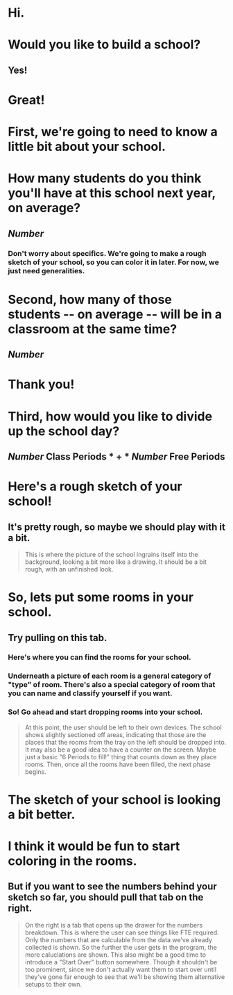 # Hi.  
# Would you like to build a school?
## **Yes!**

# Great!
# First, we're going to need to know a little bit about your school.
# How many students do you think you'll have at this school next year, on average?
##  _Number_
### Don't worry about specifics.  We're going to make a rough sketch of your school, so you can color it in later.  For now, we just need generalities.

# Second, how many of those students -- on average -- will be in a classroom at the same time? 
## _Number_

# Thank you!
# Third, how would you like to divide up the school day?
## _Number_ Class Periods * + * _Number_ Free Periods

# Here's a rough sketch of your school!

## It's pretty rough, so maybe we should play with it a bit.

> This is where the picture of the school ingrains itself into the background, looking a bit more like a drawing.
> It should be a bit rough, with an unfinished look.

# So, lets put some rooms in your school.
## Try pulling on this tab.

### Here's where you can find the rooms for your school.
### Underneath a picture of each room is a general category of "type" of room.  There's also a special category of room that you can name and classify yourself if you want.
### So!  Go ahead and start dropping rooms into your school.

> At this point, the user should be left to their own devices.  The school shows slightly sectioned off areas, indicating that those are the places that the rooms from the tray on the left should be dropped into.
> It may also be a good idea to have a counter on the screen.  Maybe just a basic "6 Periods to fill!" thing that counts down as they place rooms.
> Then, once all the rooms have been filled, the next phase begins.

# The sketch of your school is looking a bit better.
# I think it would be fun to start coloring in the rooms.
## But if you want to see the numbers behind your sketch so far, you should pull that tab on the right.

> On the right is a tab that opens up the drawer for the numbers breakdown.  This is where the user can see things like FTE required.  Only the numbers that are calculable from the data we've already collected is shown.  So the further the user gets in the program, the more caluclations are shown.
> This also might be a good time to introduce a "Start Over" button somewhere.  Though it shouldn't be too prominent, since we don't actually want them to start over until they've gone far enough to see that we'll be showing them alternative setups to their own.